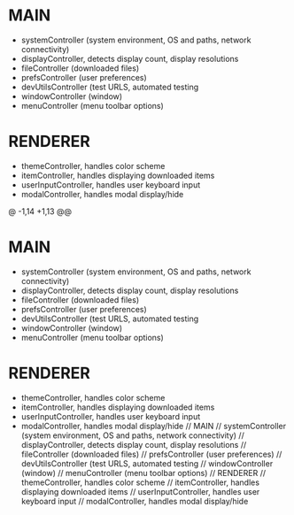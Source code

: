 # MAIN
- systemController (system environment, OS and paths, network connectivity)
- displayController, detects display count, display resolutions
- fileController (downloaded files)
- prefsController (user preferences)
- devUtilsController (test URLS, automated testing
- windowController (window)
- menuController (menu toolbar options)

# RENDERER
- themeController, handles color scheme
- itemController, handles displaying downloaded items
- userInputController, handles user keyboard input
- modalController, handles modal display/hide

@ -1,14 +1,13 @@
# MAIN
- systemController (system environment, OS and paths, network connectivity)
- displayController, detects display count, display resolutions
- fileController (downloaded files)
- prefsController (user preferences)
- devUtilsController (test URLS, automated testing
- windowController (window)
- menuController (menu toolbar options)

# RENDERER
- themeController, handles color scheme
- itemController, handles displaying downloaded items
- userInputController, handles user keyboard input
- modalController, handles modal display/hide
//  MAIN
//  systemController (system environment, OS and paths, network connectivity)
//  displayController, detects display count, display resolutions
//  fileController (downloaded files)
//  prefsController (user preferences)
//  devUtilsController (test URLS, automated testing
//  windowController (window)
//  menuController (menu toolbar options)
//  RENDERER
//  themeController, handles color scheme
//  itemController, handles displaying downloaded items
//  userInputController, handles user keyboard input
//  modalController, handles modal display/hide